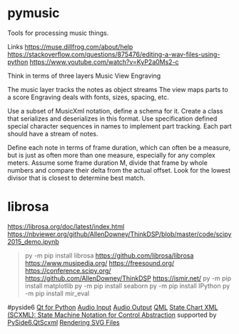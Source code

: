 # pymusic
Tools for processing music things.

Links
https://muse.dillfrog.com/about/help
https://stackoverflow.com/questions/875476/editing-a-wav-files-using-python
https://www.youtube.com/watch?v=KyP2a0Ms2-c

Think in terms of three layers
    Music
    View
    Engraving

The music layer tracks the notes as object streams
The view maps parts to a score
Engraving deals with fonts, sizes, spacing, etc.

Use a subset of MusicXml notation, define a schema for it.
Create a class that serializes and deserializes in this format.
Use specification defined special character sequences in names to implement part tracking.
Each part should have a stream of notes.

Define each note in terms of frame duration, which can often be a measure, but is just as often more than one measure, especially for any complex meters.
Assume some frame duration M, divide that frame by whole numbers and compare their delta from the actual offset.
Look for the lowest divisor that is closest to determine best match.

# librosa
https://librosa.org/doc/latest/index.html
https://nbviewer.org/github/AllenDowney/ThinkDSP/blob/master/code/scipy2015_demo.ipynb
>py -m pip install librosa
https://github.com/librosa/librosa
https://www.musipedia.org/
https://freesound.org/
https://conference.scipy.org/
https://github.com/AllenDowney/ThinkDSP
https://ismir.net/
>py -m pip install matplotlib
>py -m pip install seaborn
>py -m pip install IPython
>py -m pip install mir_eval

#pyside6
[Qt for Python](https://doc.qt.io/qtforpython-6/index.html)
[Audio Input](https://doc.qt.io/qt-6/qml-qtmultimedia-audioinput.html)
[Audio Output](https://doc.qt.io/qt-6/qml-qtmultimedia-audiooutput.html)
[QML](https://doc.qt.io/qtforpython-6/PySide6/QtQml/index.html#module-PySide6.QtQml)
[State Chart XML (SCXML): State Machine Notation for Control Abstraction](https://www.w3.org/TR/scxml/) supported by [PySide6.QtScxml](https://doc.qt.io/qtforpython-6/PySide6/QtScxml/index.html#module-PySide6.QtScxml)
[Rendering SVG Files](https://doc.qt.io/qtforpython-6/overviews/svgrendering.html#rendering-svg-files)
